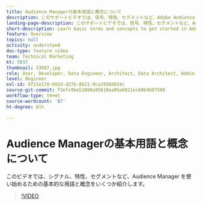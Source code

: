 ```yaml
---
title: Audience Managerの基本用語と概念について
description: このサポートビデオでは、信号、特性、セグメントなど、Adobe Audience Manager を使いはじめるための基本的な用語と概念について説明します。
landing-page-description: このサポートビデオでは、信号、特性、セグメントなど、Adobe Audience Manager を使いはじめるための基本的な用語と概念について説明します。
short-description: Learn basic terms and concepts to get started in Adobe Audience Manager – including signals, traits, segments, and more, with this support video.
feature: Overview
topics: null
activity: understand
doc-type: feature video
team: Technical Marketing
kt: 5037
thumbnail: 33887.jpg
role: User, Developer, Data Engineer, Architect, Data Architect, Admin, Leader
level: Beginner
exl-id: 9721e178-b92d-427b-8621-9ca1958d934c
source-git-commit: f3efc9be51080a95618ea05e6021ec6064b87598
workflow-type: tm+mt
source-wordcount: '87'
ht-degree: 81%

---
```


# Audience Managerの基本用語と概念について

このビデオでは、シグナル、特性、セグメントなど、Audience Manager を使い始めるための基本的な用語と概念をいくつか紹介します。

>[!VIDEO](https://video.tv.adobe.com/v/33887/?quality=12)
